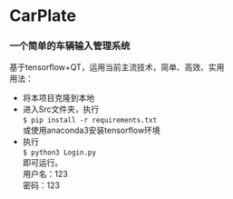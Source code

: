 # CarPlate
### 一个简单的车辆输入管理系统
基于tensorflow+QT，运用当前主流技术，简单、高效、实用  
用法：
- 将本项目克隆到本地
- 进入Src文件夹，执行  
<code>$ pip install -r requirements.txt</code>  
或使用anaconda3安装tensorflow环境  
- 执行  
<code>$ python3 Login.py</code>  
即可运行。  
用户名：123  
密码：123

